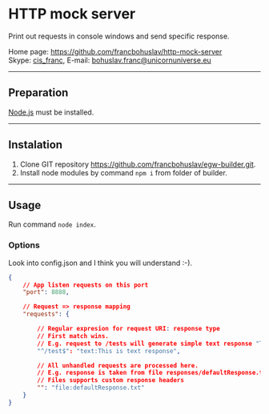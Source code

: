 # HTTP mock server

Print out requests in console windows and send specific response.

Home page: <https://github.com/francbohuslav/http-mock-server>  
Skype: [cis_franc](skype:cis_franc), E-mail: [bohuslav.franc@unicornuniverse.eu](bohuslav.franc@unicornuniverse.eu)

---

## Preparation

[Node.js](https://nodejs.org/) must be installed.

---

## Instalation

1. Clone GIT repository https://github.com/francbohuslav/egw-builder.git.
2. Install node modules by command `npm i` from folder of builder.

---

## Usage

Run command `node index`.


### Options

Look into config.json and I think you will understand :-).

```json
{
    // App listen requests on this port
    "port": 8888,

    // Request => response mapping
    "requests": {

        // Regular expresion for request URI: response type
        // First match wins.
        // E.g. request to /tests will generate simple text response "This is text response"
        "^/test$": "text:This is text response",

        // All unhandled requests are processed here. 
        // E.g. response is taken from file responses/defaultResponse.txt
        // Files supports custom response headers
        "": "file:defaultResponse.txt"
    }
}
```